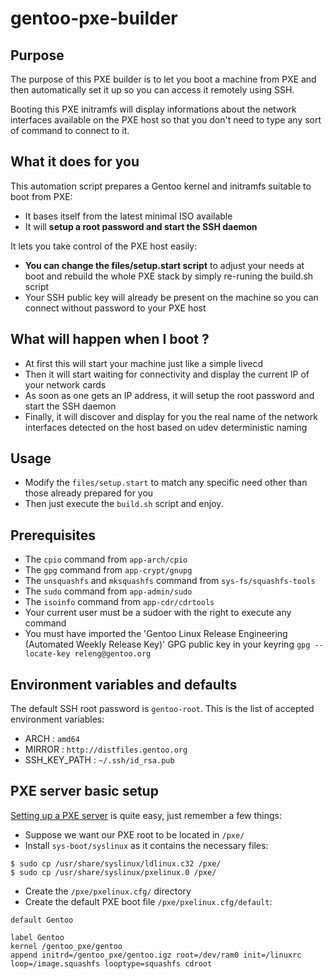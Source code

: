 gentoo-pxe-builder
==================

## Purpose
The purpose of this PXE builder is to let you boot a machine from PXE and then automatically set it up so you can access it remotely using SSH.

Booting this PXE initramfs will display informations about the network interfaces available on the PXE host so that you don't need to type any sort of command to connect to it.

## What it does for you
This automation script prepares a Gentoo kernel and initramfs suitable to boot from PXE:
* It bases itself from the latest minimal ISO available
* It will **setup a root password and start the SSH daemon**

It lets you take control of the PXE host easily:
* **You can change the files/setup.start script** to adjust your needs at boot and rebuild the whole PXE stack by simply re-runing the build.sh script
* Your SSH public key will already be present on the machine so you can connect without password to your PXE host

## What will happen when I boot ?
* At first this will start your machine just like a simple livecd
* Then it will start waiting for connectivity and display the current IP of your network cards
* As soon as one gets an IP address, it will setup the root password and start the SSH daemon
* Finally, it will discover and display for you the real name of the network interfaces detected on the host based on udev deterministic naming

## Usage
* Modify the `files/setup.start` to match any specific need other than those already prepared for you
* Then just execute the `build.sh` script and enjoy.

## Prerequisites

* The `cpio` command from `app-arch/cpio`
* The `gpg` command from `app-crypt/gnupg`
* The `unsquashfs` and `mksquashfs` command from `sys-fs/squashfs-tools`
* The `sudo` command from `app-admin/sudo`
* The `isoinfo` command from `app-cdr/cdrtools`
* Your current user must be a sudoer with the right to execute any command
* You must have imported the 'Gentoo Linux Release Engineering (Automated Weekly Release Key)' GPG public key in your keyring `gpg --locate-key releng@gentoo.org`

## Environment variables and defaults
The default SSH root password is `gentoo-root`. This is the list of accepted environment variables:
* ARCH : `amd64`
* MIRROR : `http://distfiles.gentoo.org`
* SSH_KEY_PATH : `~/.ssh/id_rsa.pub`

## PXE server basic setup
[Setting up a PXE server](http://www.gentoo-wiki.info/HOWTO_Gentoo_Diskless_Install#Server_setup) is quite easy, just remember a few things:
* Suppose we want our PXE root to be located in `/pxe/`
* Install `sys-boot/syslinux` as it contains the necessary files:

```
$ sudo cp /usr/share/syslinux/ldlinux.c32 /pxe/
$ sudo cp /usr/share/syslinux/pxelinux.0 /pxe/
```

* Create the `/pxe/pxelinux.cfg/` directory
* Create the default PXE boot file `/pxe/pxelinux.cfg/default`:

```
default Gentoo

label Gentoo
kernel /gentoo_pxe/gentoo
append initrd=/gentoo_pxe/gentoo.igz root=/dev/ram0 init=/linuxrc loop=/image.squashfs looptype=squashfs cdroot
```
